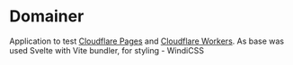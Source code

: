 # Domainer
Application to test [Cloudflare Pages](https://pages.cloudflare.com/) and [Cloudflare Workers](https://workers.cloudflare.com/). As base was used Svelte with Vite bundler, for styling - WindiCSS
